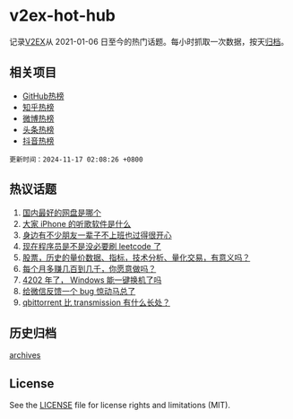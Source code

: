 # v2ex-hot-hub

 记录[V2EX](https://www.v2ex.com/)从 2021-01-06 日至今的热门话题。每小时抓取一次数据，按天[归档](archives)。
 
 ## 相关项目

- [GitHub热榜](https://github.com/it985/github-hot-hub)
- [知乎热榜](https://github.com/it985/zhihu-hot-hub)
- [微博热榜](https://github.com/it985/weibo-hot-hub)
- [头条热榜](https://github.com/it985/toutiao-hot-hub)
- [抖音热榜](https://github.com/it985/douyin-hot-hub)


 `更新时间：2024-11-17 02:08:26 +0800`

## 热议话题

1. [国内最好的网盘是哪个](https://www.v2ex.com/t/1090030)
1. [大家 iPhone 的听歌软件是什么](https://www.v2ex.com/t/1090112)
1. [身边有不少朋友一辈子不上班也过得很开心](https://www.v2ex.com/t/1090009)
1. [现在程序员是不是没必要刷 leetcode 了](https://www.v2ex.com/t/1090040)
1. [股票，历史的量价数据、指标，技术分析、量化交易，有意义吗？](https://www.v2ex.com/t/1090018)
1. [每个月多赚几百到几千，你愿意做吗？](https://www.v2ex.com/t/1090044)
1. [4202 年了， Windows 能一键换机了吗](https://www.v2ex.com/t/1090146)
1. [给微信反馈一个 bug 惊动马总了](https://www.v2ex.com/t/1090053)
1. [qbittorrent 比 transmission 有什么长处？](https://www.v2ex.com/t/1090062)

## 历史归档

[archives](archives)

## License

See the [LICENSE](LICENSE) file for license rights and limitations (MIT).

